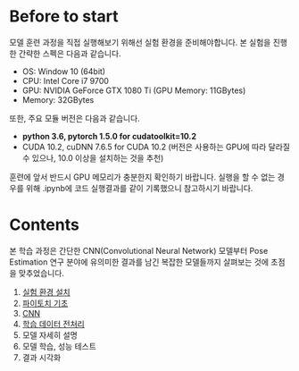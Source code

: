 Before to start
===

모델 훈련 과정을 직접 실행해보기 위해선 실험 환경을 준비해야합니다. 
본 실험을 진행한 간략한 스펙은 다음과 같습니다.
- OS: Window 10 (64bit)
- CPU: Intel Core i7 9700
- GPU: NVIDIA GeForce GTX 1080 Ti (GPU Memory: 11GBytes)
- Memory: 32GBytes

또한, 주요 모듈 버전은 다음과 같습니다.
- **python 3.6, pytorch 1.5.0 for cudatoolkit=10.2**
- CUDA 10.2, cuDNN 7.6.5 for CUDA 10.2 (버전은 사용하는 GPU에 따라 달라질 수 있으나, 10.0 이상을 설치하는 것을 추천)


훈련에 앞서 반드시 GPU 메모리가 충분한지 확인하기 바랍니다. 실행을 할 수 없는 경우를 위해 .ipynb에 코드 실행결과를 같이 기록했으니 참고하시기 바랍니다.

Contents
===
본 학습 과정은 간단한 CNN(Convolutional Neural Network) 모델부터 Pose Estimation 연구 분야에 유의미한 결과를 남긴 복잡한 모델들까지 살펴보는 것에 초점을 맞추었습니다.

1. [실험 환경 설치](./1_setting_environment.ipynb)
1. [파이토치 기초](./2_1_pytorch_basic.ipynb)
1. [CNN]()
1. [학습 데이터 전처리]()
1. 모델 자세히 설명
1. 모델 학습, 성능 테스트
1. 결과 시각화